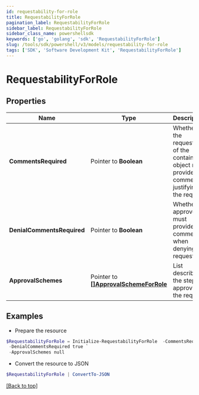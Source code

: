 ```yaml
---
id: requestability-for-role
title: RequestabilityForRole
pagination_label: RequestabilityForRole
sidebar_label: RequestabilityForRole
sidebar_class_name: powershellsdk
keywords: ['go', 'golang', 'sdk', 'RequestabilityForRole'] 
slug: /tools/sdk/powershell/v3/models/requestability-for-role
tags: ['SDK', 'Software Development Kit', 'RequestabilityForRole']
---
```



# RequestabilityForRole

## Properties

Name | Type | Description | Notes
------------ | ------------- | ------------- | -------------
**CommentsRequired** |  Pointer to **Boolean** | Whether the requester of the containing object must provide comments justifying the request | [optional] [default to $false]
**DenialCommentsRequired** |  Pointer to **Boolean** | Whether an approver must provide comments when denying the request | [optional] [default to $false]
**ApprovalSchemes** |  Pointer to [**[]ApprovalSchemeForRole**](approval-scheme-for-role) | List describing the steps in approving the request | [optional] 

## Examples

- Prepare the resource
```powershell
$RequestabilityForRole = Initialize-RequestabilityForRole  -CommentsRequired true `
 -DenialCommentsRequired true `
 -ApprovalSchemes null
```

- Convert the resource to JSON
```powershell
$RequestabilityForRole | ConvertTo-JSON
```


[[Back to top]](#) 

